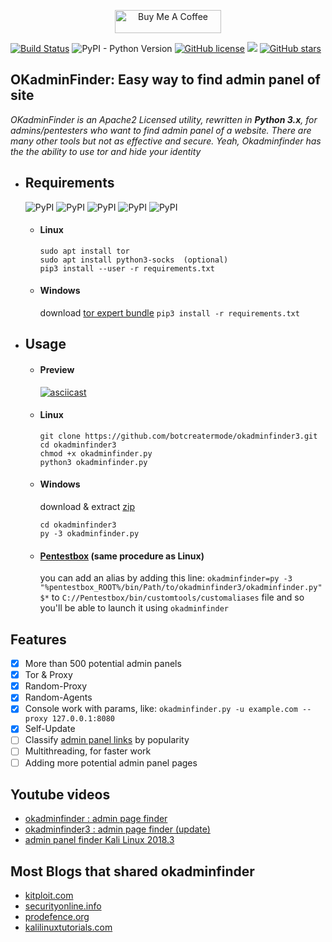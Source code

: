 
<p align="center">
  <a href="https://www.buymeacoffee.com/botcreatermode" target="_blank">
    <img width="170" height="37" alt="Buy Me A Coffee" src="https://camo.githubusercontent.com/031fc5a134cdca5ae3460822aba371e63f794233/68747470733a2f2f7777772e6275796d6561636f666665652e636f6d2f6173736574732f696d672f637573746f6d5f696d616765732f6f72616e67655f696d672e706e67">
  </a>
</p>

[![Build Status](https://travis-ci.org/botcreatermode/okadminfinder3.svg?branch=master)](https://travis-ci.org/mIcHyAmRaNe/okadminfinder3)
![PyPI - Python Version](https://img.shields.io/pypi/pyversions/Django.svg)
[![GitHub license](https://img.shields.io/github/license/mIcHyAmRaNe/okadminfinder3.svg)](https://github.com/mIcHyAmRaNe/okadminfinder3/blob/master/LICENSE)
![](https://img.shields.io/badge/platform-linux%20%7C%20windows%20%7C%20osx-lightgrey.svg)
[![GitHub stars](https://img.shields.io/github/stars/mIcHyAmRaNe/okadminfinder3.svg?style=social)](https://github.com/mIcHyAmRaNe/okadminfinder3/stargazers)

## OKadminFinder: Easy way to find admin panel of site

*OKadminFinder is an Apache2 Licensed utility, rewritten in **Python 3.x**, for admins/pentesters who want to find admin panel of a website. There are many other tools but not as effective and secure. Yeah, Okadminfinder has the the ability to use tor and hide your identity*

* ## Requirements
    ![PyPI](https://img.shields.io/pypi/v/argparse.svg?label=argparse)
    ![PyPI](https://img.shields.io/pypi/v/colorama.svg?label=colorama)
    ![PyPI](https://img.shields.io/pypi/v/PySocks.svg?label=PySocks)
    ![PyPI](https://img.shields.io/pypi/v/tqdm.svg?label=tqdm)
    ![PyPI](https://img.shields.io/pypi/v/requests.svg?label=requests)
    * #### Linux
       ```
       sudo apt install tor
       sudo apt install python3-socks  (optional)
       pip3 install --user -r requirements.txt
       ```

    * #### Windows
       download [tor expert bundle](https://dist.torproject.org/torbrowser/8.0.8/tor-win32-0.3.5.8.zip)
       `pip3 install -r requirements.txt`

* ## Usage
    * #### Preview
       [![asciicast](https://asciinema.org/a/209959.png)](https://asciinema.org/a/209959)

    * #### Linux
       ```
       git clone https://github.com/botcreatermode/okadminfinder3.git
       cd okadminfinder3
       chmod +x okadminfinder.py
       python3 okadminfinder.py
       ```

    * #### Windows
       download & extract [zip](https://github.com/botcreatermode/okadminfinder3/archive/master.zip)
       ```
       cd okadminfinder3
       py -3 okadminfinder.py
       ```

    * #### [Pentestbox](https://pentestbox.com) (same procedure as Linux)
        you can add an alias by adding this line: `okadminfinder=py -3 "%pentestbox_ROOT%/bin/Path/to/okadminfinder3/okadminfinder.py" $*` to `C://Pentestbox/bin/customtools/customaliases` file and so you'll be able to launch it using      `okadminfinder`


## Features
- [x] More than 500 potential admin panels
- [x] Tor & Proxy
- [x] Random-Proxy
- [x] Random-Agents
- [x] Console work with params, like: `okadminfinder.py -u example.com --proxy 127.0.0.1:8080`
- [x] Self-Update
- [ ] Classify [admin panel links](https://github.com/botcreatermode/okadminfinder3/blob/master/LinkFile/adminpanellinks.txt) by popularity
- [ ] Multithreading, for faster work
- [ ] Adding more potential admin panel pages

## Youtube videos
- [okadminfinder : admin page finder](https://youtu.be/DluCL4aA9UU/)
- [okadminfinder3 : admin page finder (update)](https://youtu.be/iJg4NJT5qkY/)
- [admin panel finder Kali Linux 2018.3](https://youtu.be/kY9KeDqY5QQ)

## Most Blogs that shared okadminfinder
- [kitploit.com](https://www.kitploit.com/2019/04/okadminfinder3-admin-panel-finder-admin.html)
- [securityonline.info](https://securityonline.info/admin-login-page-finder/)
- [prodefence.org](https://www.prodefence.org/okadminfinder3-admin-login-page-finder/)
- [kalilinuxtutorials.com](https://kalilinuxtutorials.com/okadminfinder-admin-panel/)
